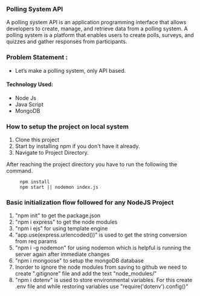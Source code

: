 ### Polling System API

A polling system API is an application programming interface that allows developers to create, manage, and retrieve data from a polling system. A polling system is a platform that enables users to create polls, surveys, and quizzes and gather responses from participants.

### Problem Statement : 
 - Let’s make a polling system, only API based.
 
#### Technology Used:
 - Node Js
 - Java Script
 - MongoDB


### How to setup the project on local system

  1. Clone this project
  2. Start by installing npm if you don't have it already.
  3. Navigate to Project Directory.

After reaching the project directory you have to run the following the command.
   ```` 
        npm install 
        npm start || nodemon index.js
   ````
### Basic initialization flow followed for any NodeJS Project

  1. "npm init" to get the package.json
  2. "npm i express" to get the node modules
  3. "npm i ejs" for using template engine
  4. "app.use(express.urlencoded())" is used to get the string conversion from req params
  5. "npm i -g nodemon" for using nodemon which is helpful is running the server again after immediate changes
  6. "npm i mongoose" to setup the mongoDB database
  7. Inorder to ignore the node modules from saving to github we need to create ".gitignore" file and add the text "node_modules/"
  8. "npm i dotenv" is used to store environmental variables. For this create .env file and while restoring variables use "require('dotenv').config()"

